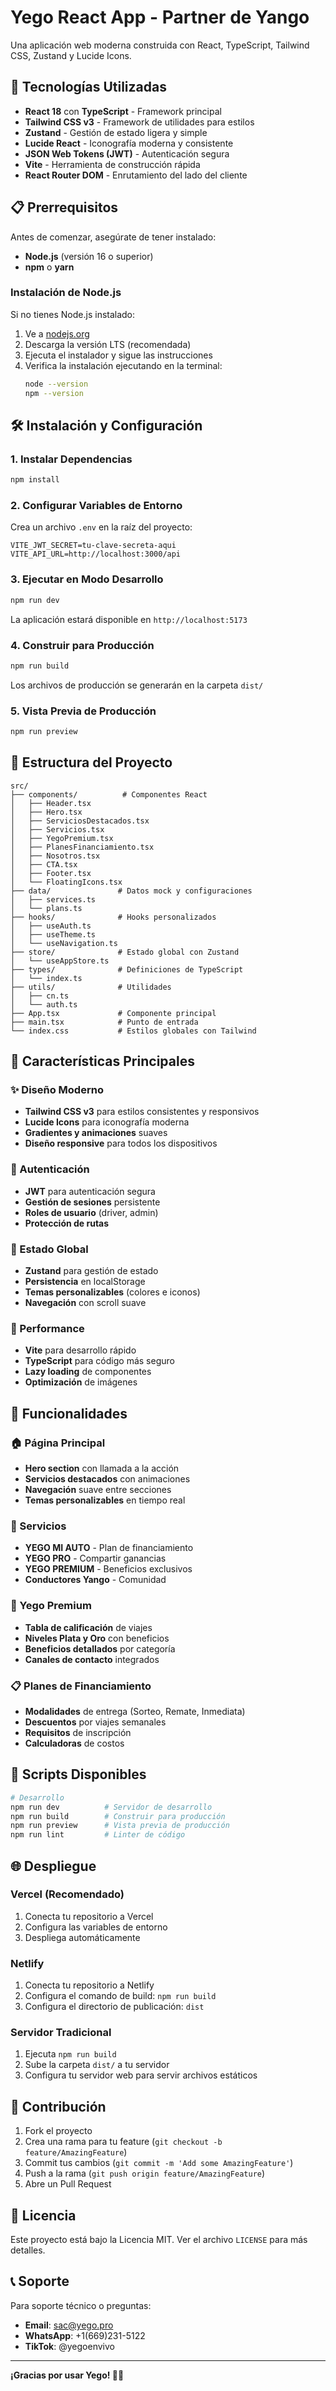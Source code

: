 # Yego React App - Partner de Yango

Una aplicación web moderna construida con React, TypeScript, Tailwind CSS, Zustand y Lucide Icons.

## 🚀 Tecnologías Utilizadas

- **React 18** con **TypeScript** - Framework principal
- **Tailwind CSS v3** - Framework de utilidades para estilos
- **Zustand** - Gestión de estado ligera y simple
- **Lucide React** - Iconografía moderna y consistente
- **JSON Web Tokens (JWT)** - Autenticación segura
- **Vite** - Herramienta de construcción rápida
- **React Router DOM** - Enrutamiento del lado del cliente

## 📋 Prerrequisitos

Antes de comenzar, asegúrate de tener instalado:

- **Node.js** (versión 16 o superior)
- **npm** o **yarn**

### Instalación de Node.js

Si no tienes Node.js instalado:

1. Ve a [nodejs.org](https://nodejs.org/)
2. Descarga la versión LTS (recomendada)
3. Ejecuta el instalador y sigue las instrucciones
4. Verifica la instalación ejecutando en la terminal:
   ```bash
   node --version
   npm --version
   ```

## 🛠️ Instalación y Configuración

### 1. Instalar Dependencias

```bash
npm install
```

### 2. Configurar Variables de Entorno

Crea un archivo `.env` en la raíz del proyecto:

```env
VITE_JWT_SECRET=tu-clave-secreta-aqui
VITE_API_URL=http://localhost:3000/api
```

### 3. Ejecutar en Modo Desarrollo

```bash
npm run dev
```

La aplicación estará disponible en `http://localhost:5173`

### 4. Construir para Producción

```bash
npm run build
```

Los archivos de producción se generarán en la carpeta `dist/`

### 5. Vista Previa de Producción

```bash
npm run preview
```

## 📁 Estructura del Proyecto

```
src/
├── components/          # Componentes React
│   ├── Header.tsx
│   ├── Hero.tsx
│   ├── ServiciosDestacados.tsx
│   ├── Servicios.tsx
│   ├── YegoPremium.tsx
│   ├── PlanesFinanciamiento.tsx
│   ├── Nosotros.tsx
│   ├── CTA.tsx
│   ├── Footer.tsx
│   └── FloatingIcons.tsx
├── data/               # Datos mock y configuraciones
│   ├── services.ts
│   └── plans.ts
├── hooks/              # Hooks personalizados
│   ├── useAuth.ts
│   ├── useTheme.ts
│   └── useNavigation.ts
├── store/              # Estado global con Zustand
│   └── useAppStore.ts
├── types/              # Definiciones de TypeScript
│   └── index.ts
├── utils/              # Utilidades
│   ├── cn.ts
│   └── auth.ts
├── App.tsx             # Componente principal
├── main.tsx            # Punto de entrada
└── index.css           # Estilos globales con Tailwind
```

## 🎨 Características Principales

### ✨ Diseño Moderno
- **Tailwind CSS v3** para estilos consistentes y responsivos
- **Lucide Icons** para iconografía moderna
- **Gradientes y animaciones** suaves
- **Diseño responsive** para todos los dispositivos

### 🔐 Autenticación
- **JWT** para autenticación segura
- **Gestión de sesiones** persistente
- **Roles de usuario** (driver, admin)
- **Protección de rutas**

### 📱 Estado Global
- **Zustand** para gestión de estado
- **Persistencia** en localStorage
- **Temas personalizables** (colores e iconos)
- **Navegación** con scroll suave

### 🚀 Performance
- **Vite** para desarrollo rápido
- **TypeScript** para código más seguro
- **Lazy loading** de componentes
- **Optimización** de imágenes

## 🎯 Funcionalidades

### 🏠 Página Principal
- **Hero section** con llamada a la acción
- **Servicios destacados** con animaciones
- **Navegación** suave entre secciones
- **Temas personalizables** en tiempo real

### 🚗 Servicios
- **YEGO MI AUTO** - Plan de financiamiento
- **YEGO PRO** - Compartir ganancias
- **YEGO PREMIUM** - Beneficios exclusivos
- **Conductores Yango** - Comunidad

### 💎 Yego Premium
- **Tabla de calificación** de viajes
- **Niveles Plata y Oro** con beneficios
- **Beneficios detallados** por categoría
- **Canales de contacto** integrados

### 📋 Planes de Financiamiento
- **Modalidades** de entrega (Sorteo, Remate, Inmediata)
- **Descuentos** por viajes semanales
- **Requisitos** de inscripción
- **Calculadoras** de costos

## 🔧 Scripts Disponibles

```bash
# Desarrollo
npm run dev          # Servidor de desarrollo
npm run build        # Construir para producción
npm run preview      # Vista previa de producción
npm run lint         # Linter de código
```

## 🌐 Despliegue

### Vercel (Recomendado)
1. Conecta tu repositorio a Vercel
2. Configura las variables de entorno
3. Despliega automáticamente

### Netlify
1. Conecta tu repositorio a Netlify
2. Configura el comando de build: `npm run build`
3. Configura el directorio de publicación: `dist`

### Servidor Tradicional
1. Ejecuta `npm run build`
2. Sube la carpeta `dist/` a tu servidor
3. Configura tu servidor web para servir archivos estáticos

## 🤝 Contribución

1. Fork el proyecto
2. Crea una rama para tu feature (`git checkout -b feature/AmazingFeature`)
3. Commit tus cambios (`git commit -m 'Add some AmazingFeature'`)
4. Push a la rama (`git push origin feature/AmazingFeature`)
5. Abre un Pull Request

## 📝 Licencia

Este proyecto está bajo la Licencia MIT. Ver el archivo `LICENSE` para más detalles.

## 📞 Soporte

Para soporte técnico o preguntas:
- **Email**: sac@yego.pro
- **WhatsApp**: +1(669)231-5122
- **TikTok**: @yegoenvivo

---

**¡Gracias por usar Yego! 🚗💨**

